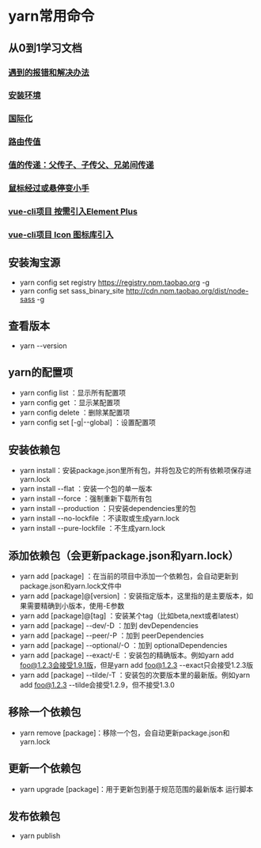 # yarn常用命令

## 从0到1学习文档
### [遇到的报错和解决办法](./%E9%81%87%E5%88%B0%E7%9A%84%E6%8A%A5%E9%94%99%E5%92%8C%E8%A7%A3%E5%86%B3%E5%8A%9E%E6%B3%95.md)
### [安装环境](./%E5%AE%89%E8%A3%85%E7%8E%AF%E5%A2%83.md)
### [国际化](./%E5%9B%BD%E9%99%85%E5%8C%96.md)
### [路由传值](./%E8%B7%AF%E7%94%B1%E4%BC%A0%E5%80%BC.md)
### [值的传递：父传子、子传父、兄弟间传递](./%E5%80%BC%E7%9A%84%E4%BC%A0%E9%80%92%EF%BC%9A%E7%88%B6%E4%BC%A0%E5%AD%90%E3%80%81%E5%AD%90%E4%BC%A0%E7%88%B6%E3%80%81%E5%85%84%E5%BC%9F%E9%97%B4%E4%BC%A0%E9%80%92.md)
### [鼠标经过或悬停变小手](./%E9%BC%A0%E6%A0%87%E7%BB%8F%E8%BF%87%E6%88%96%E6%82%AC%E5%81%9C%E5%8F%98%E5%B0%8F%E6%89%8B.md)
### [vue-cli项目 按需引入Element Plus](./vue-cli%E9%A1%B9%E7%9B%AE%20%E6%8C%89%E9%9C%80%E5%BC%95%E5%85%A5Element%20Plus.md)
### [vue-cli项目 Icon 图标库引入](./vue-cli%E9%A1%B9%E7%9B%AE%20Icon%20%E5%9B%BE%E6%A0%87%E5%BA%93%E5%BC%95%E5%85%A5.md)

## 安装淘宝源
- yarn config set registry https://registry.npm.taobao.org -g
- yarn config set sass_binary_site http://cdn.npm.taobao.org/dist/node-sass -g 

## 查看版本
- yarn --version

## yarn的配置项
- yarn config list ：显示所有配置项
- yarn config get ：显示某配置项
- yarn config delete ：删除某配置项
- yarn config set [-g|--global] ：设置配置项

## 安装依赖包
- yarn install：安装package.json里所有包，并将包及它的所有依赖项保存进yarn.lock
- yarn install --flat ：安装一个包的单一版本
- yarn install --force ：强制重新下载所有包
- yarn install --production ：只安装dependencies里的包
- yarn install --no-lockfile ：不读取或生成yarn.lock
- yarn install --pure-lockfile ：不生成yarn.lock

## 添加依赖包（会更新package.json和yarn.lock）
- yarn add [package] ：在当前的项目中添加一个依赖包，会自动更新到package.json和yarn.lock文件中
- yarn add [package]@[version] ：安装指定版本，这里指的是主要版本，如果需要精确到小版本，使用-E参数
- yarn add [package]@[tag] ：安装某个tag（比如beta,next或者latest）
- yarn add [package] --dev/-D ：加到 devDependencies
- yarn add [package] --peer/-P ：加到 peerDependencies
- yarn add [package] --optional/-O ：加到 optionalDependencies
- yarn add [package] --exact/-E ：安装包的精确版本。例如yarn add foo@1.2.3会接受1.9.1版，但是yarn add foo@1.2.3 --exact只会接受1.2.3版
- yarn add [package] --tilde/-T ：安装包的次要版本里的最新版。例如yarn add foo@1.2.3 --tilde会接受1.2.9，但不接受1.3.0

## 移除一个依赖包
- yarn remove [package]：移除一个包，会自动更新package.json和yarn.lock

## 更新一个依赖包
- yarn upgrade [package]：用于更新包到基于规范范围的最新版本
运行脚本

## 发布依赖包
- yarn publish
